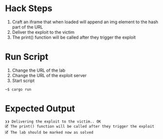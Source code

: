 # Hack Steps

1. Craft an iframe that when loaded will append an img element to the hash part of the URL
2. Deliver the exploit to the victim
3. The print() function will be called after they trigger the exploit

# Run Script

1. Change the URL of the lab
2. Change the URL of the exploit server
3. Start script

```
~$ cargo run
```

# Expected Output

```
❯❯ Delivering the exploit to the victim.. OK
🗹 The print() function will be called after they trigger the exploit
🗹 The lab should be marked now as solved
```
